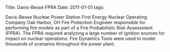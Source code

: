 Title: Davis-Besse FPRA
Date: 2011-01-01
tags: 

Davis-Besse Nuclear Power Station
First Energy Nuclear Operating Company
Oak Harbor, OH
Fire Protection Engineer responsible for performing fire models as part of a Fire Probabilistic Risk Assessment (FPRA). The FPRA required analyzing a large number of ignition sources for impact on nuclear operations. Fire Dynamics Tools were used to model thousands of scenarios throughout the power plant.
